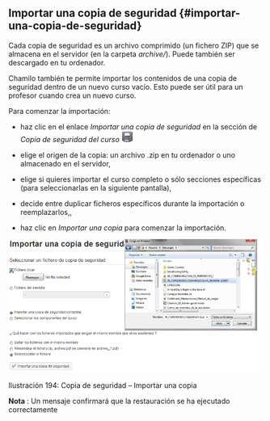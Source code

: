 ## Importar una copia de seguridad {#importar-una-copia-de-seguridad}

Cada copia de seguridad es un archivo comprimido (un fichero ZIP) que se almacena en el servidor (en la carpeta _archive/_). Puede también ser descargado en tu ordenador.

Chamilo también te permite importar los contenidos de una copia de seguridad dentro de un nuevo curso vacío. Esto puede ser útil para un profesor cuando crea un nuevo curso.

Para comenzar la importación:

*   haz clic en el enlace _Importar una copia de seguridad_ en la sección de _Copia de seguridad del curso_ _![](../assets/graphics331.gif)_

*   elige el origen de la copia: un archivo .zip en tu ordenador o uno almacenado en el servidor,

*   elige si quieres importar el curso completo o sólo secciones específicas (para seleccionarlas en la siguiente pantalla),

*   decide entre duplicar ficheros específicos durante la importación o reemplazarlos,,

*   haz clic en _Importar una copia_ para comenzar la importación.

![](../assets/images251.png)

Ilustración 194: Copia de seguridad – Importar una copia

**Nota** : Un mensaje confirmará que la restauración se ha ejecutado correctamente